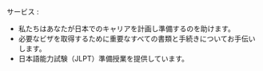<p>
サービス : <br>
<ul>
  <li>私たちはあなたが日本でのキャリアを計画し準備するのを助けます。</li>
  <li>必要なビザを取得するために重要なすべての書類と手続きについてお手伝いします。</li>
  <li>日本語能力試験（JLPT）準備授業を提供しています。 </li>      
</ul>
</p> 